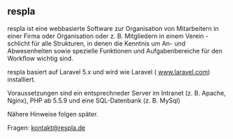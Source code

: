 ## respla

respla ist eine webbasierte Software zur Organisation von Mitarbeitern in einer Firma oder Organisation oder z. B. Mitgliedern in einem Verein - schlicht für alle Strukturen, in denen die Kenntnis um An- und Abwesenheiten sowie spezielle Funktionen und Aufgabenbereiche für den Workflow wichtig sind.

respla basiert auf Laravel 5.x und wird wie Laravel ( www.laravel.com) installiert.

Voraussetzungen sind ein entsprechneder Server im Intranet (z. B. Apache, Nginx), PHP ab 5.5.9 und eine SQL-Datenbank (z. B. MySql)

Nähere Hinweise folgen später.

Fragen: kontakt@respla.de
